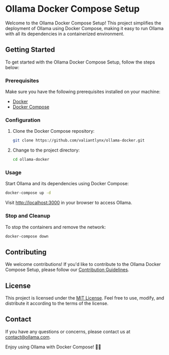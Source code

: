 # Ollama Docker Compose Setup

Welcome to the Ollama Docker Compose Setup! This project simplifies the deployment of Ollama using Docker Compose, making it easy to run Ollama with all its dependencies in a containerized environment.

## Getting Started

To get started with the Ollama Docker Compose Setup, follow the steps below:

### Prerequisites

Make sure you have the following prerequisites installed on your machine:

- [Docker](https://www.docker.com/)
- [Docker Compose](https://docs.docker.com/compose/)

### Configuration

1. Clone the Docker Compose repository:

    ```bash
    git clone https://github.com/valiantlynx/ollama-docker.git
    ```

2. Change to the project directory:

    ```bash
    cd ollama-docker
    ```

### Usage

Start Ollama and its dependencies using Docker Compose:

```bash
docker-compose up -d
```

Visit [http://localhost:3000](http://localhost:3000) in your browser to access Ollama.

### Stop and Cleanup

To stop the containers and remove the network:

```bash
docker-compose down
```

## Contributing

We welcome contributions! If you'd like to contribute to the Ollama Docker Compose Setup, please follow our [Contribution Guidelines](CONTRIBUTING.md).

## License

This project is licensed under the [MIT License](LICENSE). Feel free to use, modify, and distribute it according to the terms of the license.

## Contact

If you have any questions or concerns, please contact us at [contact@ollama.com](mailto:contact@ollama.com).

Enjoy using Ollama with Docker Compose! 🐳🚀